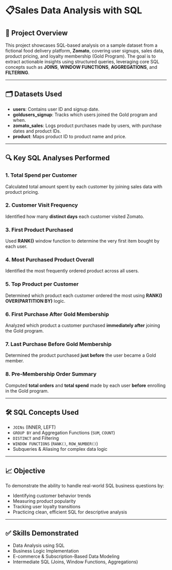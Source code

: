 # 📋Sales Data Analysis with SQL

## 📌 Project Overview

This project showcases SQL-based analysis on a sample dataset from a fictional food delivery platform, **Zomato**, covering user signups, sales data, product pricing, and loyalty membership (Gold Program). The goal is to extract actionable insights using structured queries, leveraging core SQL concepts such as **JOINS**, **WINDOW FUNCTIONS**, **AGGREGATIONS**, and **FILTERING**.

---

## 🗂️ Datasets Used

* **users**: Contains user ID and signup date.
* **goldusers\_signup**: Tracks which users joined the Gold program and when.
* **zomato\_sales**: Logs product purchases made by users, with purchase dates and product IDs.
* **product**: Maps product ID to product name and price.

---

## 🔍 Key SQL Analyses Performed

### 1. **Total Spend per Customer**

Calculated total amount spent by each customer by joining sales data with product pricing.

### 2. **Customer Visit Frequency**

Identified how many **distinct days** each customer visited Zomato.

### 3. **First Product Purchased**

Used **RANK()** window function to determine the very first item bought by each user.

### 4. **Most Purchased Product Overall**

Identified the most frequently ordered product across all users.

### 5. **Top Product per Customer**

Determined which product each customer ordered the most using **RANK() OVER(PARTITION BY)** logic.

### 6. **First Purchase After Gold Membership**

Analyzed which product a customer purchased **immediately after** joining the Gold program.

### 7. **Last Purchase Before Gold Membership**

Determined the product purchased **just before** the user became a Gold member.

### 8. **Pre-Membership Order Summary**

Computed **total orders** and **total spend** made by each user **before** enrolling in the Gold program.

---

## 🛠️ SQL Concepts Used

* `JOINs` (INNER, LEFT)
* `GROUP BY` and Aggregation Functions (`SUM`, `COUNT`)
* `DISTINCT` and Filtering
* `WINDOW FUNCTIONS` (`RANK()`, `ROW_NUMBER()`)
* Subqueries & Aliasing for complex data logic

---

## 📈 Objective

To demonstrate the ability to handle real-world SQL business questions by:

* Identifying customer behavior trends
* Measuring product popularity
* Tracking user loyalty transitions
* Practicing clean, efficient SQL for descriptive analysis

---

## ✅ Skills Demonstrated

* Data Analysis using SQL
* Business Logic Implementation
* E-commerce & Subscription-Based Data Modeling
* Intermediate SQL (Joins, Window Functions, Aggregations)
